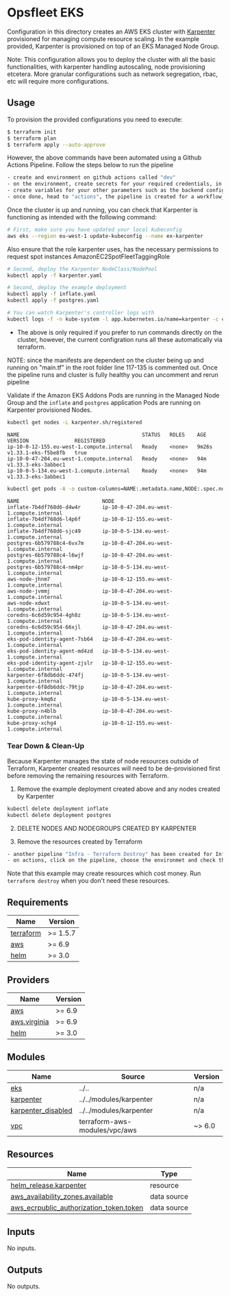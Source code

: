 # Opsfleet EKS

Configuration in this directory creates an AWS EKS cluster with [Karpenter](https://karpenter.sh/) provisioned for managing compute resource scaling. In the example provided, Karpenter is provisioned on top of an EKS Managed Node Group.

Note: This configuration allows you to deploy the cluster with all the basic functionalities, with karpenter handling autoscaling, node provisioning etcetera. More granular configurations such as network segregation, rbac, etc will require more configurations.

## Usage

To provision the provided configurations you need to execute:

```bash
$ terraform init
$ terraform plan
$ terraform apply --auto-approve
```

However, the above commands have been automated using a Github Actions Pipeline. Follow the steps below to run the pipeline

```bash
- create and environment on github actions called "dev"
- on the environment, create secrets for your required credentials, in this case the AWS_ACCESS_KEY_ID and AWS_SECRET_ACCESS_KEY
- create variables for your other parameters such as the backend configuration
- once done, head to "actions", the pipeline is created for a workflow_dispatch meaning you have to manually trigger this, it is designed to allow you choose the environment to deploy to, which in turn chooses the appropriate .tfvars containing your environment's values and run pipeline.

```

Once the cluster is up and running, you can check that Karpenter is functioning as intended with the following command:

```bash
# First, make sure you have updated your local kubeconfig
aws eks --region eu-west-1 update-kubeconfig --name ex-karpenter
```

Also ensure that the role karpenter uses, has the necessary permissions to request spot instances AmazonEC2SpotFleetTaggingRole

```bash
# Second, deploy the Karpenter NodeClass/NodePool
kubectl apply -f karpenter.yaml

# Second, deploy the example deployment
kubectl apply -f inflate.yaml
kubectl apply -f postgres.yaml

# You can watch Karpenter's controller logs with
kubectl logs -f -n kube-system -l app.kubernetes.io/name=karpenter -c controller
```

- The above is only required if you prefer to run commands directly on the cluster, however, the current configration runs all these automatically via terraform.

NOTE: since the manifests are dependent on the cluster being up and running on "main.tf" in the root folder line 117-135 is commented out. Once the pipeline runs and cluster is fully healthy you can uncomment and rerun pipeline

Validate if the Amazon EKS Addons Pods are running in the Managed Node Group and the `inflate` and `postgres` application Pods are running on Karpenter provisioned Nodes.

```bash
kubectl get nodes -L karpenter.sh/registered
```

```text
NAME                                        STATUS   ROLES    AGE   VERSION               REGISTERED
ip-10-0-12-155.eu-west-1.compute.internal   Ready    <none>   9m26s   v1.33.1-eks-f5be8fb   true
ip-10-0-47-204.eu-west-1.compute.internal   Ready    <none>   94m     v1.33.3-eks-3abbec1   
ip-10-0-5-134.eu-west-1.compute.internal    Ready    <none>   94m     v1.33.3-eks-3abbec1
```

```sh
kubectl get pods -A -o custom-columns=NAME:.metadata.name,NODE:.spec.nodeName
```

```text
NAME                           NODE
inflate-7b4df768d6-d4w4r       ip-10-0-47-204.eu-west-1.compute.internal
inflate-7b4df768d6-l4p6f       ip-10-0-12-155.eu-west-1.compute.internal
inflate-7b4df768d6-sjc49       ip-10-0-5-134.eu-west-1.compute.internal
postgres-6b579788c4-6vx7m      ip-10-0-47-204.eu-west-1.compute.internal
postgres-6b579788c4-l6wjf      ip-10-0-47-204.eu-west-1.compute.internal
postgres-6b579788c4-nm4pr      ip-10-0-5-134.eu-west-1.compute.internal
aws-node-jhnm7                 ip-10-0-12-155.eu-west-1.compute.internal
aws-node-jvmmj                 ip-10-0-47-204.eu-west-1.compute.internal
aws-node-xdwxt                 ip-10-0-5-134.eu-west-1.compute.internal
coredns-6c6d59c954-4gh8z       ip-10-0-5-134.eu-west-1.compute.internal
coredns-6c6d59c954-66xjl       ip-10-0-47-204.eu-west-1.compute.internal
eks-pod-identity-agent-7sb64   ip-10-0-47-204.eu-west-1.compute.internal
eks-pod-identity-agent-md4zd   ip-10-0-5-134.eu-west-1.compute.internal
eks-pod-identity-agent-zjslr   ip-10-0-12-155.eu-west-1.compute.internal
karpenter-6f8db6ddc-474fj      ip-10-0-5-134.eu-west-1.compute.internal
karpenter-6f8db6ddc-79tjp      ip-10-0-47-204.eu-west-1.compute.internal
kube-proxy-kmq6z               ip-10-0-5-134.eu-west-1.compute.internal
kube-proxy-n4blb               ip-10-0-47-204.eu-west-1.compute.internal
kube-proxy-xchg4               ip-10-0-12-155.eu-west-1.compute.internal
```

### Tear Down & Clean-Up

Because Karpenter manages the state of node resources outside of Terraform, Karpenter created resources will need to be de-provisioned first before removing the remaining resources with Terraform.

1. Remove the example deployment created above and any nodes created by Karpenter

```bash
kubectl delete deployment inflate
kubectl delete deployment postgres
```

2. DELETE NODES AND NODEGROUPS CREATED BY KARPENTER

3. Remove the resources created by Terraform

```bash
- another pipeline "Infra - Terraform Destroy" has been created for Infra Destroy purposes
- on actions, click on the pipeline, choose the environmet and check the "Run infrastructure deployment actions" box and run. This would destroy your created resources.
```

Note that this example may create resources which cost money. Run `terraform destroy` when you don't need these resources.

<!-- BEGIN_TF_DOCS -->
## Requirements

| Name | Version |
|------|---------|
| <a name="requirement_terraform"></a> [terraform](#requirement\_terraform) | >= 1.5.7 |
| <a name="requirement_aws"></a> [aws](#requirement\_aws) | >= 6.9 |
| <a name="requirement_helm"></a> [helm](#requirement\_helm) | >= 3.0 |

## Providers

| Name | Version |
|------|---------|
| <a name="provider_aws"></a> [aws](#provider\_aws) | >= 6.9 |
| <a name="provider_aws.virginia"></a> [aws.virginia](#provider\_aws.virginia) | >= 6.9 |
| <a name="provider_helm"></a> [helm](#provider\_helm) | >= 3.0 |

## Modules

| Name | Source | Version |
|------|--------|---------|
| <a name="module_eks"></a> [eks](#module\_eks) | ../.. | n/a |
| <a name="module_karpenter"></a> [karpenter](#module\_karpenter) | ../../modules/karpenter | n/a |
| <a name="module_karpenter_disabled"></a> [karpenter\_disabled](#module\_karpenter\_disabled) | ../../modules/karpenter | n/a |
| <a name="module_vpc"></a> [vpc](#module\_vpc) | terraform-aws-modules/vpc/aws | ~> 6.0 |

## Resources

| Name | Type |
|------|------|
| [helm_release.karpenter](https://registry.terraform.io/providers/hashicorp/helm/latest/docs/resources/release) | resource |
| [aws_availability_zones.available](https://registry.terraform.io/providers/hashicorp/aws/latest/docs/data-sources/availability_zones) | data source |
| [aws_ecrpublic_authorization_token.token](https://registry.terraform.io/providers/hashicorp/aws/latest/docs/data-sources/ecrpublic_authorization_token) | data source |

## Inputs

No inputs.

## Outputs

No outputs.
<!-- END_TF_DOCS -->
